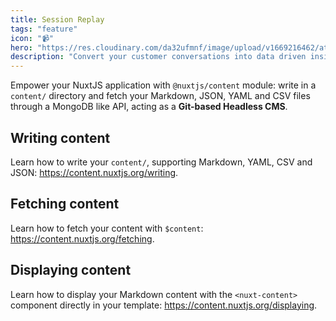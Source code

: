 ```yaml
---
title: Session Replay
tags: "feature"
icon: "📹"
hero: "https://res.cloudinary.com/da32ufmnf/image/upload/v1669216462/atlas-refresh/index/dnyq7minvldqfohodtzg.png"
description: "Convert your customer conversations into data driven insights, driving your product and engineering roadmaps."
---
```


Empower your NuxtJS application with `@nuxtjs/content` module: write in a `content/` directory and fetch your Markdown, JSON, YAML and CSV files through a MongoDB like API, acting as a **Git-based Headless CMS**.

## Writing content

Learn how to write your `content/`, supporting Markdown, YAML, CSV and JSON: https://content.nuxtjs.org/writing.

## Fetching content

Learn how to fetch your content with `$content`: https://content.nuxtjs.org/fetching.

## Displaying content

Learn how to display your Markdown content with the `<nuxt-content>` component directly in your template: https://content.nuxtjs.org/displaying.
